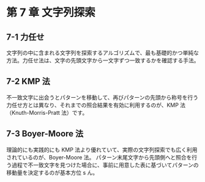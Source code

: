# 第 7 章 文字列探索

## 7-1 力任せ

文字列の中に含まれる文字列を探索するアルゴリズムで、最も基礎的かつ単純な方法。力任せ法は、文字の先頭文字から一文字ずつ一致するかを確認する手法。

## 7-2 KMP 法

不一致文字に出会うとパターンを移動して、再びパターンの先頭から称号を行う力任せ方とは異なり、それまでの照合結果を有効に利用するのが、KMP 法（Knuth-Morris-Pratt 法）です。

## 7-3 Boyer-Moore 法

理論的にも実践的にも KMP 法より優れていて、実際の文字列探索でも広く利用されているのが、Boyer-Moore 法。
パターン末尾文字から先頭側へと照合を行う過程で不一致文字を見つけた場合に、事前に用意した表に基づいてパターンの移動量を決定するのが基本方位 s ん。
